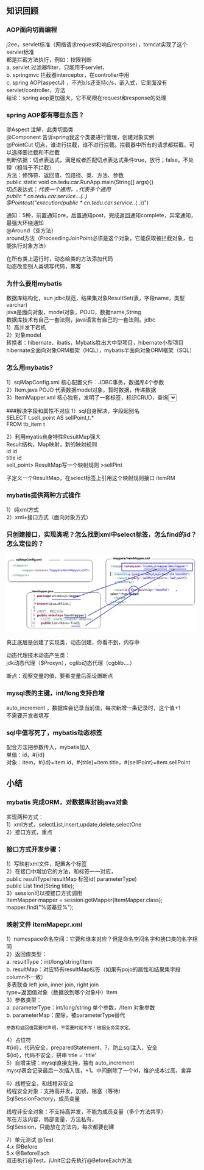 ## 知识回顾
### AOP面向切面编程
j2ee，servlet标准（网络请求request和响应response），tomcat实现了这个servlet标准  
都是拦截方法执行，例如：权限判断  
a. servlet 过滤器filter，只能用于servlet，  
b. springmvc 拦截器interceptor，在controller中用  
c. spring AOP(aspectJ) ，不光b/s还支持c/s，嵌入式，它里面没有servlet/controller，方法  
结论：spring aop更加强大，它不局限在request和response的处理  

### spring AOP都有哪些东西？
@Aspect	注解，此类切面类  
@Component		告诉spring我这个类要进行管理，创建对象实例  
@PointCut	切点，谁进行拦截，谁不进行拦截。拦截器中所有的请求都拦截，可以选择要拦截和不拦截  
判断依据：切点表达式，满足或者匹配切点表达式条件true，放行；false，不处理（相当于不拦截）  
方法：修饰符、返回值、包路径、类、方法、参数  
public static void cn.tedu.car.RunApp.main(String[] args){}  
切点表达式：*代表一个通用，..代表多个通用  
public * cn.tedu.car.service..*.*(..)  
@Pointcut("execution(public * cn.tedu.car.service..*(..))")

通知：5种，前置通知pre，后置通知post，完成返回通知complete，异常通知，最强大环绕通知  
@Around（空方法）  
around方法（ProceedingJoinPoint必须是这个对象，它能获取被拦截对象，也能执行对象方法）  

在所有类上运行时，动态给类的方法添加代码  
动态改变别人类填写代码，黑客  

### 为什么要用mybatis
数据库结构化，sun jdbc规范，结果集对象ResultSet(表，字段name，类型varchar)  
java是面向对象，model对象，POJO，数据name,String  
数据库技术有自己一套法则，java语言有自己的一套法则。jdbc  
1）高并发下宕机  
2）对象model  
转换者：hibernate、ibatis，Mybatis胜出大中型项目，hibernate小型项目  
hibernate全面向对象ORM框架（HQL），mybatis半面向对象ORM框架（SQL）  

### 怎么用mybatis?
1）sqlMapConfig.xml	核心配置文件：JDBC事务，数据库4个参数  
2）Item.java POJO	代表数据model对象，暂时数据，传递数据  
3）ItemMapper.xml 核心独有，发明了一套标签，标识CRUD，查询<select>，写SQL  
4）SqlSessionFactory 线程安全，高并发情况，全局就一个，术语：单例，成员变量  
5）SqlSession 线程非安全，高并发下会出乱子，私有，为每一个用户创建一个，术语：多例，（原型），局部变量  
6）.selectList  

###解决字段和属性不对应
1）sql自身解决，字段起别名  
SELECT t.sell_point AS sellPoint,t.*  
 FROM tb_item t    
 
2）利用myatis自身特性ResultMap强大  
Result结构，Map映射，新的映射规则  
id id  
title id  
sell_point> ResultMap写一个映射规则 >sellPint  

子定义一个ResultMap，在select标签上引用这个映射规则接口 itemRM   

### mybatis提供两种方式操作
1）纯xml方式  
2）xml+接口方式（面向对象方式）  

### 只创建接口，实现类呢？怎么找到xml中select标签，怎么find的id？怎么定位的？

![](README_files/1.jpg)

真正底层是创建了实现类，动态创建，你看不到，内存中  

动态代理技术动态产生类：  
jdk动态代理（$Proxyn），cglib动态代理（cgblib....）  

断点：观察变量的值，要看变量后面设置断点  

### mysql表的主键，int/long支持自增
auto_increment ，数据库会记录当前值，每次新增一条记录时，这个值+1  
不需要开发者填写  

### sql中值写死了，mybatis动态标签
配合方法把参数传入，mybatis加入  
单值：id，#{id}  
对象：item，#{id}=item.id，#{title}=item.title，#{sellPoint}=item.sellPoint  

## 小结
### mybatis 完成ORM，对数据库封装java对象
实现两种方式：  
1）xml方式，selectList,insert,update,delete,selectOne  
2）接口方式，重点  

### 接口方式开发步骤：
1）写映射xml文件，配置各个标签  
2）在接口中增加它的方法，和标签一一对应，  
public resultType/resultMap 标签id( parameterType)  
public List<Item> find(String title);  
3）session可以按接口方式调用  
ItemMapper mapper = session.getMapper(ItemMapper.class);  
mapper.find("%诺基亚%");  

### 映射文件 ItemMapepr.xml
1）namespace命名空间：它要和谁来对应？但是命名空间名字和接口类的名字相同  
2）返回值类型：  
	a. resultType：int/long/string/Item  
	b. resultMap：对应特有resultMap标签（如果有pojo的属性和结果集字段column不一致）  
		多表联查 left join, inner join, right join  
		type=返回值对象（数据放到哪个对象中）Item  
3）参数类型：  
	a. parameterType：int/long/string 单个参数，/Item 对象参数  
	b. parameterMap：废除，被parameterType替代  
	
	参数和返回值需要时声明，不需要时就不写！根据业务需求定。  
4）占位符  
	#{id}，代码安全，preparedStatement，?，防止sql注入，安全  
	${id}，代码不安全，拼串 title = 'title'  
5）自增主键：mysql直接支持，独有 auto_increment  
mysql表会记录最后一次插入值，+1。中间删除了一个id，维护成本过高，舍弃  

6）线程安全，和线程非安全  
线程安全对象：支持高并发，加锁，阻塞（等待）  
SqlSessionFactory，成员变量  

线程非安全对象：不支持高并发，不能为成员变量（多个方法共享）  
写在方法内容，局部变量，方法私有，  
SqlSession，只能放在方法内，每次都要创建  

7）单元测试 @Test  
4.x	@Before	  
5.x	@BeforeEach  
双击执行@Test，jUnit它会先执行@BeforeEach方法  
	